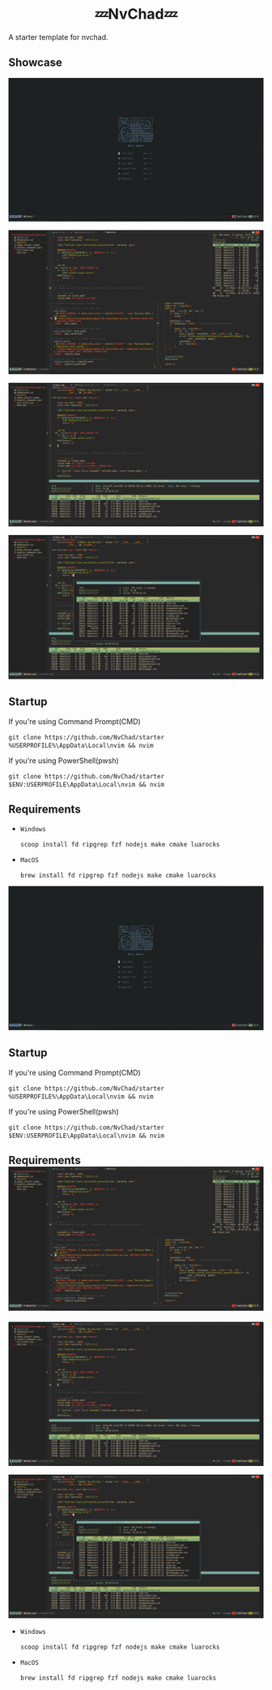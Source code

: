 <h1 align="center"> 💤NvChad💤</h1>
A starter template for nvchad.

## Showcase
![](./assets/home.png)

![](./assets/Context.png)

![](./assets/term.png)

![](./assets/float-term.png)


## Startup
If you're using Command Prompt(CMD)
```shell
git clone https://github.com/NvChad/starter %USERPROFILE%\AppData\Local\nvim && nvim
```

If you're using PowerShell(pwsh)
```shell
git clone https://github.com/NvChad/starter $ENV:USERPROFILE\AppData\Local\nvim && nvim
```

## Requirements
- `Windows`

  ```shell
  scoop install fd ripgrep fzf nodejs make cmake luarocks
  ```

- `MacOS`

  ```shell
  brew install fd ripgrep fzf nodejs make cmake luarocks
  ```
![](./assets/home.png)


## Startup
If you're using Command Prompt(CMD)
```shell
git clone https://github.com/NvChad/starter %USERPROFILE%\AppData\Local\nvim && nvim
```

If you're using PowerShell(pwsh)
```shell
git clone https://github.com/NvChad/starter $ENV:USERPROFILE\AppData\Local\nvim && nvim
```

## Requirements![](./assets/Context.png)

![](./assets/term.png)

![](./assets/float-term.png)

- `Windows`

  ```shell
  scoop install fd ripgrep fzf nodejs make cmake luarocks
  ```

- `MacOS`

  ```shell
  brew install fd ripgrep fzf nodejs make cmake luarocks
  ```
